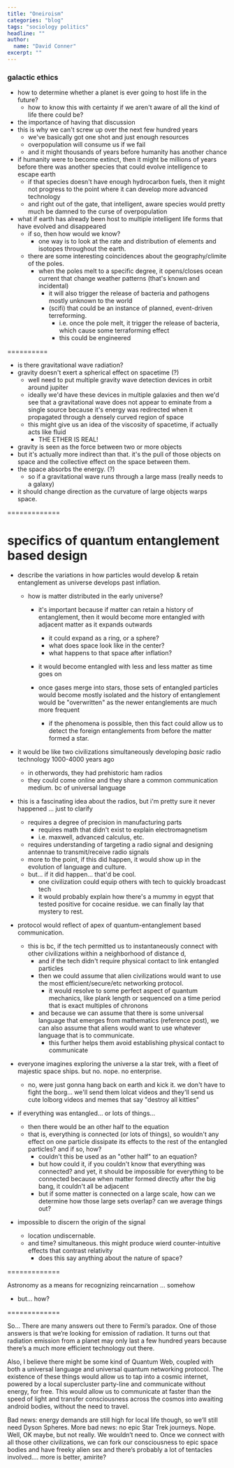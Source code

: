 ```yaml
---
title: "Oneiroism"
categories: "blog"
tags: "sociology politics"
headline: ""
author:
  name: "David Conner"
excerpt: ""
---
```



### galactic ethics

- how to determine whether a planet is ever going to host life in the
  future?
  - how to know this with certainty if we aren't aware of all the kind
    of life there could be?
- the importance of having that discussion
- this is why we can't screw up over the next few hundred years
  - we've basically got one shot and just enough resources
  - overpopulation will consume us if we fail
  - and it might thousands of years before humanity has another chance
- if humanity were to become extinct, then it might be millions of
  years before there was another species that could evolve
  intelligence to escape earth
  - if that species doesn't have enough hydrocarbon fuels, then it
    might not progress to the point where it can develop more advanced
    technology
  - and right out of the gate, that intelligent, aware species would
    pretty much be damned to the curse of overpopulation
- what if earth has already been host to multiple intelligent life
  forms that have evolved and disappeared
  - if so, then how would we know?
    - one way is to look at the rate and distribution of elements and
      isotopes throughout the earth.
  - there are some interesting coincidences about the
    geography/climite of the poles.
    - when the poles melt to a specific degree, it opens/closes ocean
      current that change weather patterns (that's known and incidental)
      - it will also trigger the release of bacteria and pathogens
        mostly unknown to the world
      - (scifi) that could be an instance of planned, event-driven
        terreforming.
        - i.e. once the pole melt, it trigger the release of bacteria,
          which cause some terraforming effect
        - this could be engineered

==========

- is there gravitational wave radiation?
- gravity doesn't exert a spherical effect on spacetime (?)
  - well need to put multiple gravity wave detection devices in
    orbit around jupiter
  - ideally we'd have these devices in multiple galaxies and
    then we'd see that a gravitational wave does not appear to
    eminate from a single source because it's energy was
    redirected when it propagated through a densely curved
    region of space
  - this might give us an idea of the viscosity of spacetime, if
    actually acts like fluid
    - THE ETHER IS REAL!
- gravity is seen as the force between two or more
  objects
- but it's actually more indirect than that. it's the pull of
  those objects on space and the collective effect on the
  space between them.
- the space absorbs the energy. (?)
  - so if a gravitational wave runs through a large mass (really
    needs to a galaxy)
- it should change direction as the curvature of large objects warps
  space.

=============

# specifics of quantum entanglement based design

- describe the variations in how particles would develop & retain
  entanglement as universe develops past inflation.
  - how is matter distributed in the early universe?
    - it's important because if matter can retain a history of
      entanglement, then it would become more entangled with adjacent
      matter as it expands outwards
      - it could expand as a ring, or a sphere?
      - what does space look like in the center?
      - what happens to that space after inflation?

    - it would become entangled with less and less matter as time goes on
    - once gases merge into stars, those sets of entangled particles
      would become mostly isolated and the history of entanglement
      would be "overwritten" as the newer entanglements are much more
      frequent
      - if the phenomena is possible, then this fact could allow us to
        detect the foreign entanglements from before the matter formed
        a star.

- it would be like two civilizations simultaneously developing *basic*
  radio technology 1000-4000 years ago
  - in otherwords, they had prehistoric ham radios
  - they could come online and they share a common communication
    medium. bc of universal language

- this is a fascinating idea about the radios, but i'm pretty sure it
  never happened ... just to clarify
  - requires a degree of precision in manufacturing parts
    - requires math that didn't exist to explain electromagnetism
    - i.e. maxwell, advanced calculus, etc.
  - requires understanding of targeting a radio signal and designing
    antennae to transmit/receive radio signals
  - more to the point, if this did happen, it would show up in the
    evolution of language and culture.
  - but... if it did happen... that'd be cool.
    - one civilization could equip others with tech to quickly
      broadcast tech
    - it would probably explain how there's a mummy in egypt that
      tested positive for cocaine residue. we can finally lay that
      mystery to rest.

- protocol would reflect of apex of quantum-entanglement based
  communication.
  - this is bc, if the tech permitted us to instantaneously connect
    with other civilizations within a neighborhood of distance d,
    - and if the tech didn't require physical contact to link
      entangled particles
    - then we could assume that alien civilizations would want to use
      the most efficient/secure/etc networking protocol.
      - it would resolve to some perfect aspect of quantum mechanics,
        like plank length or sequenced on a time period that is exact
        multiples of chronons
    - and because we can assume that there is some universal language
      that emerges from mathematics (reference post), we can also
      assume that aliens would want to use whatever language that is
      to communicate.
      - this further helps them avoid establishing physical contact
        to communicate

- everyone imagines exploring the universe a la star trek, with a
  fleet of majestic space ships. but no. nope. no enterprise.
  - no, were just gonna hang back on earth and kick it. we don't have
    to fight the borg... we'll send them lolcat videos and they'll
    send us cute lolborg videos and memes that say "destroy all
    kitties"

- if everything was entangled... or lots of things...
  - then there would be an other half to the equation
  - that is, everything is connected (or lots of things), so wouldn't
    any effect on one particle dissipate its effects to the rest of
    the entangled particles? and if so, how?
    - couldn't this be used as an "other half" to an equation?
    - but how could it, if you couldn't know that everything was
      connected? and yet, it should be impossible for everything to be
      connected because when matter formed directly after the big
      bang, it couldn't all be adjacent
    - but if some matter is connected on a large scale, how can we
      determine how those large sets overlap? can we average things
      out?

- impossible to discern the origin of the signal
  - location undiscernable.
  - and time? simultaneous. this might produce wierd counter-intuitive
    effects that contrast relativity
    - does this say anything about the nature of space?

=============

Astronomy as a means for recognizing reincarnation ... somehow
- but... how?

=============


So... There are many answers out there to Fermi’s paradox. One of
those answers is that we’re looking for emission of radiation. It
turns out that radiation emission from a planet may only last a few
hundred years because there’s a much more efficient technology out
there.

Also, I believe there might be some kind of Quantum Web, coupled with
both a universal language and universal quantum networking
protocol. The existence of these things would allow us to tap into a
cosmic internet, powered by a local supercluster party-line and
communicate without energy, for free. This would allow us to
communicate at faster than the speed of light and transfer
consciousness across the cosmos into awaiting android bodies, without
the need to travel.

Bad news: energy demands are still high for local life though, so
we’ll still need Dyson Spheres. More bad news: no epic Star Trek
journeys. Nope. Well, OK maybe, but not really. We wouldn’t need
to. Once we connect with all those other civilizations, we can fork
our consciousness to epic space bodies and have freeky alien sex and
there’s probably a lot of tentacles involved.... more is better,
amirite?
